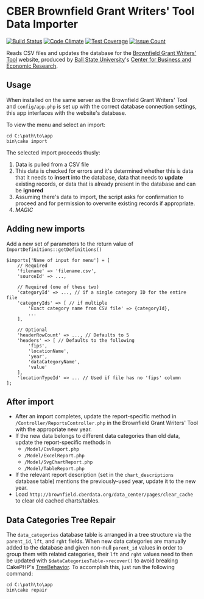 # CBER Brownfield Grant Writers' Tool Data Importer

[![Build Status](https://travis-ci.org/BallStateCBER/brownfields-updater.svg?branch=master)](https://travis-ci.org/BallStateCBER/brownfields-updater)
[![Code Climate](https://codeclimate.com/repos/58c87aab1ad9f8026500004f/badges/f2334785c15ce05ff698/gpa.svg)](https://codeclimate.com/repos/58c87aab1ad9f8026500004f/feed)
[![Test Coverage](https://codeclimate.com/repos/58c87aab1ad9f8026500004f/badges/f2334785c15ce05ff698/coverage.svg)](https://codeclimate.com/repos/58c87aab1ad9f8026500004f/coverage)
[![Issue Count](https://codeclimate.com/repos/58c87aab1ad9f8026500004f/badges/f2334785c15ce05ff698/issue_count.svg)](https://codeclimate.com/repos/58c87aab1ad9f8026500004f/feed)

Reads CSV files and updates the database for the [Brownfield Grant Writers' Tool](http://brownfield.cberdata.org/)
website, produced by [Ball State University](http://bsu.edu)'s
[Center for Business and Economic Research](http://cberdata.org).

## Usage

When installed on the same server as the Brownfield Grant Writers' Tool and `config/app.php` is set up with the correct
database connection settings, this app interfaces with the website's database.

To view the menu and select an import:

    cd C:\path\to\app
    bin\cake import

The selected import proceeds thusly:

1. Data is pulled from a CSV file
2. This data is checked for errors and it's determined whether this is data that
it needs to **insert** into the database, data that needs to **update** existing records,
or data that is already present in the database and can be **ignored**
3. Assuming there's data to import, the script asks for confirmation to proceed and
for permission to overwrite existing records if appropriate.
4. *MAGIC*

Adding new imports
-------------------------
Add a new set of parameters to the return value of `ImportDefinitions::getDefinitions()`
```
$imports['Name of input for menu'] = [
    // Required
    'filename' => 'filename.csv',
    'sourceId' => ...,
    
    // Required (one of these two)  
    'categoryId' => ..., // if a single category ID for the entire file
    'categoryIds' => [ // if multiple
        'Exact category name from CSV file' => {categoryId},
        ...
    ],
    
    // Optional
    'headerRowCount' => ..., // Defaults to 5
    'headers' => [ // Defaults to the following
        'fips',
        'locationName',
        'year',
        'dataCategoryName',
        'value'
    ],
    'locationTypeId' => ... // Used if file has no 'fips' column
];
```

After import
------------

- After an import completes, update the report-specific method in `/Controller/ReportsController.php` in the Brownfield 
Grant Writers' Tool with the appropriate new year.
- If the new data belongs to different data categories than old data, update the report-specific methods in
  - `/Model/CsvReport.php`
  - `/Model/ExcelReport.php`
  - `/Model/SvgChartReport.php`
  - `/Model/TableReport.php`
- If the relevant report description (set in the `chart_descriptions` database table) mentions the previously-used
year, update it to the new year.
- Load `http://brownfield.cberdata.org/data_center/pages/clear_cache` to clear old cached charts/tables.

Data Categories Tree Repair
---------------------------

The `data_categories` database table is arranged in a tree structure via the `parent_id`, `lft`, and `rght` fields. 
When new data categories are manually added to the database and given non-null `parent_id` values in order to group
them with related categories, their `lft` and `rght` values need to then be updated with 
`$dataCategoriesTable->recover()` to avoid breaking CakePHP's 
[TreeBehavior](https://book.cakephp.org/3.0/en/orm/behaviors/tree.html). To accomplish this, just run the following 
command:

    cd C:\path\to\app
    bin\cake repair
